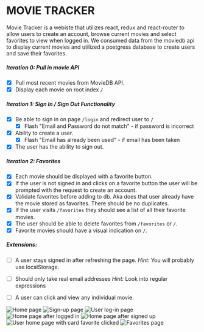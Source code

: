 # MOVIE TRACKER

Movie Tracker is a webiste that utilizes react, redux and react-router to allow users to create an account, browse current movies and select favorites to view when logged in. We consumed data from the moviedb api to display current movies and utilized a postgress database to create users and save their favorites.

##### Iteration 0: Pull in movie API
 - [x] Pull most recent movies from MovieDB API.
 - [x] Display each movie on root index `/`

##### Iteration 1: Sign In / Sign Out Functionality
  - [x] Be able to sign in on page `/login` and redirect user to `/`
    - [x] Flash "Email and Password do not match" - if password is incorrect
  - [x] Ability to create a user.
    - [x] Flash "Email has already been used" - if email has been taken
  - [x] The user has the ability to sign out.

##### Iteration 2: Favorites
  - [x] Each movie should be displayed with a favorite button.
  - [x] If the user is not signed in and clicks on a favorite button the user will be prompted with the request to create an account.
  - [x] Validate favorites before adding to db. Aka does that user already have the movie stored as favorites. There should be no duplicates.
  - [x] If the user visits `/favorites` they should see a list of all their favorite movies.
  - [x] The user should be able to delete favorites from `/favorites` or `/`.
  - [x] Favorite movies should have a visual indication on `/`.

##### Extensions:
  - [ ] A user stays signed in after refreshing the page. *Hint:* You will probably use localStorage.
  - [ ] Should only take real email addresses *Hint:* Look into regular expressions
  - [ ] A user can click and view any individual movie.


![Home page](./src/images/home-hover.png)
![Sign-up page](./src/images/signUp.png)
![User log-in page](./src/images/logIn.png)
![Home page after logged in](./src/images/loggedIn.png)
![Home page after signed up](./src/images/home-afterSignUp.png)
![User home page with card favorite clicked](./src/images/home-cardFav.png)
![Favorites page](./src/images/home-favorites.png)
